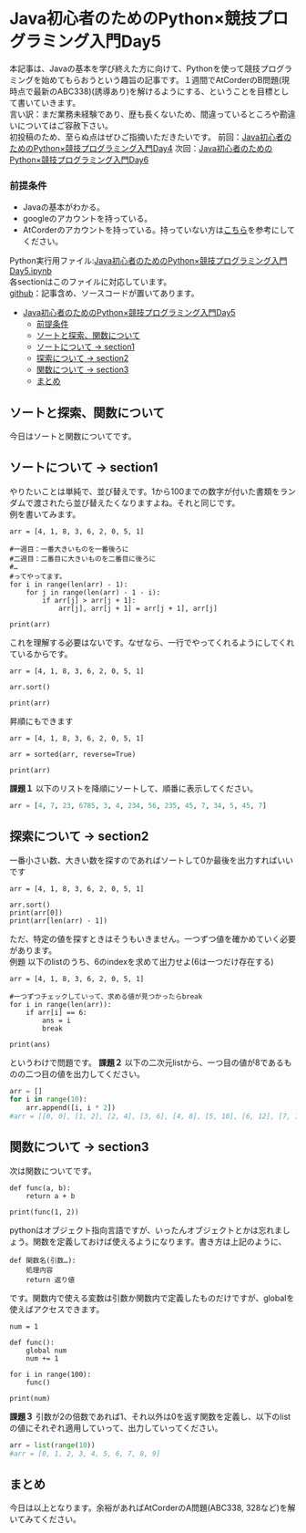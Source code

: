 # Java初心者のためのPython×競技プログラミング入門Day5
本記事は、Javaの基本を学び終えた方に向けて、Pythonを使って競技プログラミングを始めてもらおうという趣旨の記事です。１週間でAtCorderのB問題(現時点で最新のABC338)(誘導あり)を解けるようにする、ということを目標として書いていきます。  
言い訳：まだ業務未経験であり、歴も長くないため、間違っているところや勘違いについてはご容赦下さい。  
初投稿のため、至らぬ点はぜひご指摘いただきたいです。
前回：[Java初心者のためのPython×競技プログラミング入門Day4](#)
次回：[Java初心者のためのPython×競技プログラミング入門Day6](#)

### 前提条件
 - Javaの基本がわかる。
 - googleのアカウントを持っている。
 - AtCorderのアカウントを持っている。持っていない方は[こちら](https://info.atcoder.jp/overview/contest/intro)を参考にしてください。

Python実行用ファイル:[Java初心者のためのPython×競技プログラミング入門Day5.ipynb](https://colab.research.google.com/drive/1LFPJTMOdTroMTf-7rur5E3QOLH9XY5lF?usp=sharing)  
各sectionはこのファイルに対応しています。  
[github](https://github.com/maru3460/python_article)：記事含め、ソースコードが置いてあります。  

- [Java初心者のためのPython×競技プログラミング入門Day5](#java初心者のためのpython競技プログラミング入門day5)
    - [前提条件](#前提条件)
  - [ソートと探索、関数について](#ソートと探索関数について)
  - [ソートについて -\> section1](#ソートについて---section1)
  - [探索について -\> section2](#探索について---section2)
  - [関数について -\> section3](#関数について---section3)
  - [まとめ](#まとめ)


## ソートと探索、関数について
今日はソートと関数についてです。

## ソートについて -> section1
やりたいことは単純で、並び替えです。1から100までの数字が付いた書類をランダムで渡されたら並び替えたくなりますよね。それと同じです。  
例を書いてみます。
```python:bubblesort
arr = [4, 1, 8, 3, 6, 2, 0, 5, 1]

#一週目：一番大きいものを一番後ろに
#二週目：二番目に大きいものを二番目に後ろに
#…
#ってやってます。
for i in range(len(arr) - 1):
    for j in range(len(arr) - 1 - i):
        if arr[j] > arr[j + 1]:
            arr[j], arr[j + 1] = arr[j + 1], arr[j]

print(arr)
```
これを理解する必要はないです。なぜなら、一行でやってくれるようにしてくれているからです。  
```python:sort
arr = [4, 1, 8, 3, 6, 2, 0, 5, 1]

arr.sort()

print(arr)
```
昇順にもできます
```python:sort
arr = [4, 1, 8, 3, 6, 2, 0, 5, 1]

arr = sorted(arr, reverse=True)

print(arr)
```
**課題１**
以下のリストを降順にソートして、順番に表示してください。
```python
arr = [4, 7, 23, 6785, 3, 4, 234, 56, 235, 45, 7, 34, 5, 45, 7]
```

## 探索について -> section2
一番小さい数、大きい数を探すのであればソートして0か最後を出力すればいいです
```python:search
arr = [4, 1, 8, 3, 6, 2, 0, 5, 1]

arr.sort()
print(arr[0])
print(arr[len(arr) - 1])
```
ただ、特定の値を探すときはそうもいきません。一つずつ値を確かめていく必要があります。  
例題 以下のlistのうち、6のindexを求めて出力せよ(6は一つだけ存在する)  
```python:search
arr = [4, 1, 8, 3, 6, 2, 0, 5, 1]

#一つずつチェックしていって、求める値が見つかったらbreak
for i in range(len(arr)):
    if arr[i] == 6:
        ans = i
        break

print(ans)
```
というわけで問題です。
**課題２**
以下の二次元listから、一つ目の値が8であるものの二つ目の値を出力してください。  
```python
arr = []
for i in range(10):
    arr.append([i, i * 2])
#arr = [[0, 0], [1, 2], [2, 4], [3, 6], [4, 8], [5, 10], [6, 12], [7, 14], [8, 16], [9, 18]]
```

## 関数について -> section3
次は関数についてです。
```python:function
def func(a, b):
    return a + b

print(func(1, 2))
```
pythonはオブジェクト指向言語ですが、いったんオブジェクトとかは忘れましょう。関数を定義しておけば使えるようになります。書き方は上記のように、
```
def 関数名(引数…):
    処理内容
    return 返り値
```
です。関数内で使える変数は引数か関数内で定義したものだけですが、globalを使えばアクセスできます。
```python:function
num = 1

def func():
    global num
    num += 1

for i in range(100):
    func()

print(num)
```

**課題３**
引数が2の倍数であれば1、それ以外は0を返す関数を定義し、以下のlistの値にそれぞれ適用していって、出力していってください。
```python
arr = list(range(10))
#arr = [0, 1, 2, 3, 4, 5, 6, 7, 8, 9]
```

## まとめ
今日は以上となります。余裕があればAtCorderのA問題(ABC338, 328など)を解いてみてください。